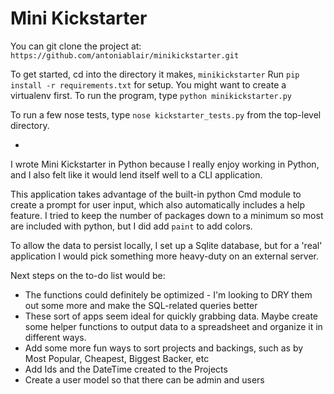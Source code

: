 # Mini Kickstarter

You can git clone the project at: `https://github.com/antoniablair/minikickstarter.git`

To get started, cd into the directory it makes, `minikickstarter`
Run `pip install -r requirements.txt` for setup. You might want to create a virtualenv
first. To run the program, type `python minikickstarter.py`

To run a few nose tests, type `nose kickstarter_tests.py` from the top-level directory.

-
I wrote Mini Kickstarter in Python because I really enjoy working in Python, and I also felt
like it would lend itself well to a CLI application.

This application takes advantage of the built-in python Cmd module to create a prompt for user input, which also automatically
includes a help feature. I tried to keep the number of packages down to a minimum so most are included with python, but I did add `paint` to add colors.

To allow the data to persist locally, I set up a Sqlite database, but for a 'real' application I would pick something more heavy-duty on an external server.

Next steps on the to-do list would be:

- The functions could definitely be optimized - I'm looking to DRY them out some more and make the SQL-related queries better
- These sort of apps seem ideal for quickly grabbing data. Maybe create some helper functions to output data to a spreadsheet and organize it in different ways.
- Add some more fun ways to sort projects and backings, such as by Most Popular, Cheapest, Biggest Backer, etc
- Add Ids and the DateTime created to the Projects
- Create a user model so that there can be admin and users
